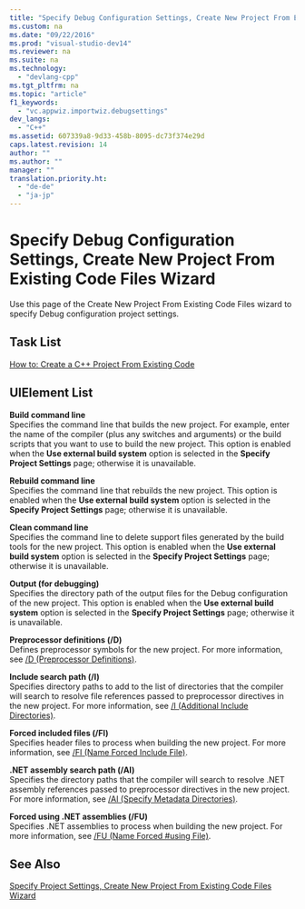 ```yaml
---
title: "Specify Debug Configuration Settings, Create New Project From Existing Code Files Wizard"
ms.custom: na
ms.date: "09/22/2016"
ms.prod: "visual-studio-dev14"
ms.reviewer: na
ms.suite: na
ms.technology: 
  - "devlang-cpp"
ms.tgt_pltfrm: na
ms.topic: "article"
f1_keywords: 
  - "vc.appwiz.importwiz.debugsettings"
dev_langs: 
  - "C++"
ms.assetid: 607339a8-9d33-458b-8095-dc73f374e29d
caps.latest.revision: 14
author: ""
ms.author: ""
manager: ""
translation.priority.ht: 
  - "de-de"
  - "ja-jp"
---
```

# Specify Debug Configuration Settings, Create New Project From Existing Code Files Wizard
Use this page of the Create New Project From Existing Code Files wizard to specify Debug configuration project settings.  
  
## Task List  
 [How to: Create a C++ Project From Existing Code](../vs140/how-to--create-a-c---project-from-existing-code.md)  
  
## UIElement List  
 **Build command line**  
 Specifies the command line that builds the new project. For example, enter the name of the compiler (plus any switches and arguments) or the build scripts that you want to use to build the new project. This option is enabled when the **Use external build system** option is selected in the **Specify Project Settings** page; otherwise it is unavailable.  
  
 **Rebuild command line**  
 Specifies the command line that rebuilds the new project. This option is enabled when the **Use external build system** option is selected in the **Specify Project Settings** page; otherwise it is unavailable.  
  
 **Clean command line**  
 Specifies the command line to delete support files generated by the build tools for the new project. This option is enabled when the **Use external build system** option is selected in the **Specify Project Settings** page; otherwise it is unavailable.  
  
 **Output (for debugging)**  
 Specifies the directory path of the output files for the Debug configuration of the new project. This option is enabled when the **Use external build system** option is selected in the **Specify Project Settings** page; otherwise it is unavailable.  
  
 **Preprocessor definitions (/D)**  
 Defines preprocessor symbols for the new project. For more information, see [/D (Preprocessor Definitions)](../vs140/-d--preprocessor-definitions-.md).  
  
 **Include search path (/I)**  
 Specifies directory paths to add to the list of directories that the compiler will search to resolve file references passed to preprocessor directives in the new project. For more information, see [/I (Additional Include Directories)](../vs140/-i--additional-include-directories-.md).  
  
 **Forced included files (/FI)**  
 Specifies header files to process when building the new project. For more information, see [/FI (Name Forced Include File)](../vs140/-fi--name-forced-include-file-.md).  
  
 **.NET assembly search path (/AI)**  
 Specifies the directory paths that the compiler will search to resolve .NET assembly references passed to preprocessor directives in the new project. For more information, see [/AI (Specify Metadata Directories)](../vs140/-ai--specify-metadata-directories-.md).  
  
 **Forced using .NET assemblies (/FU)**  
 Specifies .NET assemblies to process when building the new project. For more information, see [/FU (Name Forced #using File)](../vs140/-fu--name-forced-sharpusing-file-.md).  
  
## See Also  
 [Specify Project Settings, Create New Project From Existing Code Files Wizard](../vs140/specify-project-settings--create-new-project-from-existing-code-files-wizard.md)